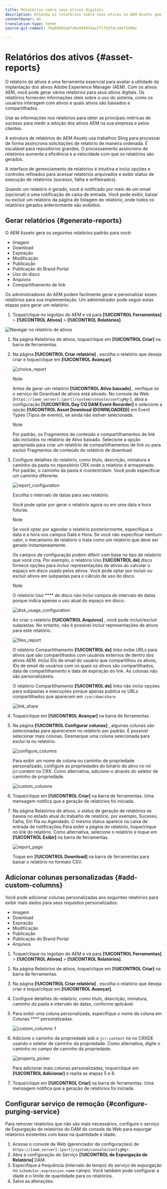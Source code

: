 ```yaml
---
title: Relatórios sobre seus ativos digitais
description: Entenda os relatórios sobre seus ativos no AEM Assets que ajudam a entender o uso, a atividade e o compartilhamento de seus ativos digitais.
contentOwner: AG
translation-type: tm+mt
source-git-commit: 70a88085a0fd6e949974aa7f1f92fdc3def3d98e

---
```



# Relatórios dos ativos {#asset-reports}

O relatório de ativos é uma ferramenta essencial para avaliar a utilidade da implantação dos ativos Adobe Experience Manager (AEM). Com os ativos AEM, você pode gerar vários relatórios para seus ativos digitais. Os relatórios fornecem informações úteis sobre o uso do sistema, como os usuários interagem com ativos e quais ativos são baixados e compartilhados.

Use as informações nos relatórios para obter as principais métricas de sucesso para medir a adoção dos ativos AEM na sua empresa e pelos clientes.

A estrutura de relatórios do AEM Assets usa trabalhos Sling para processar de forma assíncrona solicitações de relatório de maneira ordenada. É escalável para repositórios grandes. O processamento assíncrono de relatórios aumenta a eficiência e a velocidade com que os relatórios são gerados.

A interface de gerenciamento de relatórios é intuitiva e inclui opções e controles refinados para acessar relatórios arquivados e exibir status de execução de relatórios (sucesso, falha e enfileirados).

Quando um relatório é gerado, você é notificado por meio de um email (opcional) e uma notificação de caixa de entrada. Você pode exibir, baixar ou excluir um relatório da página de listagem do relatório, onde todos os relatórios gerados anteriormente são exibidos.

## Gerar relatórios {#generate-reports}

O AEM Assets gera os seguintes relatórios padrão para você:

* Imagem
* Download
* Expiração
* Modificação
* Publicação
* Publicação do Brand Portal
* Uso do disco
* Arquivos
* Compartilhamento de link

Os administradores do AEM podem facilmente gerar e personalizar esses relatórios para sua implementação. Um administrador pode seguir estas etapas para gerar um relatório:

1. Toque/clique no logotipo do AEM e vá para **[!UICONTROL Ferramentas]** > **[!UICONTROL Ativos]** > **[!UICONTROL Relatórios]**.

![Navegar no relatório de ativos](assets/AssetsReportNavigation.png)

1. Na página Relatórios de ativos, toque/clique em **[!UICONTROL Criar]** na barra de ferramentas.
1. Na página **[!UICONTROL Criar relatório]** , escolha o relatório que deseja criar e toque/clique em **[!UICONTROL Avançar]**.

   ![choice_report](assets/choose_report.png)

   >[!NOTE]
   >
   >Antes de gerar um relatório **[!UICONTROL Ativo baixado]** , verifique se o serviço de Download de ativos está ativado. No console da Web (`https://[aem_server]:[port]/system/console/configMgr`), abra a configuração **[!UICONTROL Day CQ DAM Event Recorder]** e selecione a opção **[!UICONTROL Asset Download (DOWNLOADED)]** em Event Types (Tipos de evento), se ainda não estiver selecionada.

   >[!NOTE]
   >
   >Por padrão, os Fragmentos de conteúdo e compartilhamentos de link são incluídos no relatório de Ativo baixado. Selecione a opção apropriada para criar um relatório de compartilhamentos de link ou para excluir Fragmentos de conteúdo do relatório de download.

1. Configure detalhes do relatório, como título, descrição, miniatura e caminho da pasta no repositório CRX onde o relatório é armazenado. Por padrão, o caminho da pasta é */content/dam*. Você pode especificar um caminho diferente.

   ![report_configuration](assets/report_configuration.png)

   Escolha o intervalo de datas para seu relatório.

   Você pode optar por gerar o relatório agora ou em uma data e hora futuras.

   >[!NOTE]
   >
   >Se você optar por agendar o relatório posteriormente, especifique a data e a hora nos campos Data e Hora. Se você não especificar nenhum valor, o mecanismo de relatório o trata como um relatório que deve ser gerado instantaneamente.

   Os campos de configuração podem diferir com base no tipo de relatório que você cria. Por exemplo, o relatório Uso **[!UICONTROL de]** disco fornece opções para incluir representações de ativos ao calcular o espaço em disco usado pelos ativos. Você pode optar por incluir ou excluir ativos em subpastas para o cálculo de uso do disco.

   >[!NOTE]
   >
   >O relatório Uso **** de disco não inclui campos de intervalo de datas porque indica apenas o uso atual do espaço em disco.

   ![disk_usage_configuration](assets/disk_usage_configuration.png)

   Ao criar o relatório **[!UICONTROL Arquivos]** , você pode incluir/excluir subpastas. No entanto, não é possível incluir representações de ativos para este relatório.

   ![files_report](assets/files_report.png)

   O relatório Compartilhamento **[!UICONTROL de]** links exibe URLs para ativos que são compartilhados com usuários externos de dentro dos ativos AEM. Inclui IDs de email do usuário que compartilhou os ativos, IDs de email de usuários com os quais os ativos são compartilhados, data de compartilhamento e data de expiração do link. As colunas não são personalizáveis.

   O relatório Compartilhamento **[!UICONTROL de]** links não inclui opções para subpastas e execuções porque apenas publica os URLs compartilhados que aparecem em `/var/dam/share`.

   ![link_share](assets/link_share.png)

1. Toque/clique em **[!UICONTROL Avançar]** na barra de ferramentas.

1. Na página **[!UICONTROL Configurar colunas]** , algumas colunas são selecionadas para aparecerem no relatório por padrão. É possível selecionar mais colunas. Desmarque uma coluna selecionada para excluí-la no relatório.

   ![configure_columns](assets/configure_columns.png)

   Para exibir um nome de coluna ou caminho de propriedade personalizado, configure as propriedades do binário de ativo no nó jcr:content no CRX. Como alternativa, adicione-o através do seletor de caminho de propriedade.

   ![custom_columns](assets/custom_columns.png)

1. Toque/clique em **[!UICONTROL Criar]** na barra de ferramentas. Uma mensagem notifica que a geração de relatórios foi iniciada.
1. Na página Relatórios de ativos, o status de geração de relatórios se baseia no estado atual do trabalho de relatório, por exemplo, Sucesso, Falha, Em fila ou Agendado. O mesmo status aparece na caixa de entrada de notificações.Para exibir a página do relatório, toque/clique no link do relatório. Como alternativa, selecione o relatório e toque em **[!UICONTROL Exibir]** na barra de ferramentas.

   ![report_page](assets/report_page.png)

   Toque em **[!UICONTROL Download]** na barra de ferramentas para baixar o relatório no formato CSV.

## Adicionar colunas personalizadas {#add-custom-columns}

Você pode adicionar colunas personalizadas aos seguintes relatórios para exibir mais dados para seus requisitos personalizados:

* Imagem
* Download
* Expiração
* Modificação
* Publicação
* Publicação do Brand Portal
* Arquivos

1. Toque/clique no logotipo do AEM e vá para **[!UICONTROL Ferramentas]** > **[!UICONTROL Ativos]** > **[!UICONTROL Relatórios]**.
1. Na página Relatórios de ativos, toque/clique em **[!UICONTROL Criar]** na barra de ferramentas.

1. Na página **[!UICONTROL Criar relatório]** , escolha o relatório que deseja criar e toque/clique em **[!UICONTROL Avançar]**.
1. Configure detalhes do relatório, como título, descrição, miniatura, caminho da pasta e intervalo de datas, conforme aplicável.

1. Para exibir uma coluna personalizada, especifique o nome da coluna em Colunas **** personalizadas.

   ![custom_columns-1](assets/custom_columns-1.png)

1. Adicione o caminho da propriedade sob o `jcr:content` nó no CRXDE usando o seletor de caminho da propriedade. 
Como alternativa, digite o caminho no campo de caminho da propriedade.

   ![property_picker](assets/property_picker.png)

   Para adicionar mais colunas personalizadas, toque/clique em **[!UICONTROL Adicionar]** e repita as etapas 5 e 6.

1. Toque/clique em **[!UICONTROL Criar]** na barra de ferramentas. Uma mensagem notifica que a geração de relatórios foi iniciada.

## Configurar serviço de remoção {#configure-purging-service}

Para remover relatórios que não são mais necessários, configure o serviço de Expurgação de relatórios do DAM do console da Web para expurgar relatórios existentes com base na quantidade e idade.

1. Acesse o console da Web (gerenciador de configurações) de `https://[aem_server]:[port]/system/console/configMgr`.
1. Abra a configuração do Serviço **[!UICONTROL de Expurgação de Relatório]** DAM.
1. Especifique a frequência (intervalo de tempo) do serviço de expurgação no `scheduler.expression.name` campo. Você também pode configurar a idade e o limite de quantidade para os relatórios.
1. Salve as alterações.
